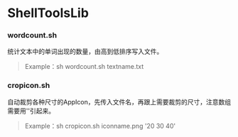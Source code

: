 # ShellToolsLib
### wordcount.sh 
统计文本中的单词出现的数量，由高到低排序写入文件。
> Example：sh wordcount.sh textname.txt

### cropicon.sh
自动裁剪各种尺寸的AppIcon，先传入文件名，再跟上需要裁剪的尺寸，注意数组需要用''引起来。
> Example：sh cropicon.sh iconname.png '20 30 40'
